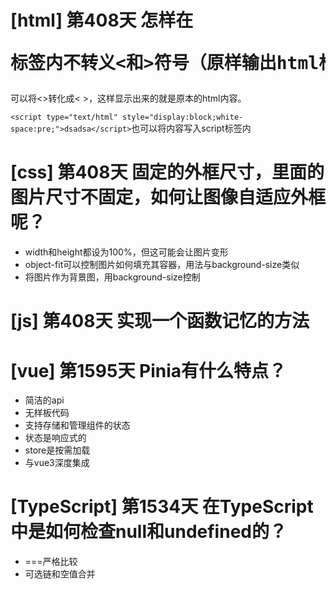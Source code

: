 # [html] 第408天 怎样在<pre>标签内不转义<和>符号（原样输出html标签）？

可以将<>转化成&lt; &gt;，这样显示出来的就是原本的html内容。

`<script type="text/html" style="display:block;white-space:pre;">dsadsa</script>`也可以将内容写入script标签内

# [css] 第408天 固定的外框尺寸，里面的图片尺寸不固定，如何让图像自适应外框呢？

- width和height都设为100%，但这可能会让图片变形
- object-fit可以控制图片如何填充其容器，用法与background-size类似
- 将图片作为背景图，用background-size控制

# [js] 第408天 实现一个函数记忆的方法

# [vue] 第1595天 Pinia有什么特点？

- 简洁的api
- 无样板代码
- 支持存储和管理组件的状态
- 状态是响应式的
- store是按需加载
- 与vue3深度集成

# [TypeScript] 第1534天 在TypeScript中是如何检查null和undefined的？

- ===严格比较
- 可选链和空值合并
